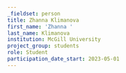 ```yaml
---
_fieldset: person
title: Zhanna Klimanova
first_name: 'Zhanna '
last_name: Klimanova
institution: McGill University
project_group: students
role: Student
participation_date_start: 2023-05-01
---
```

